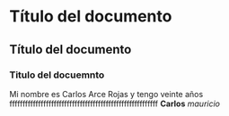 # Título del documento
## Título del documento
### Titulo del docuemnto

Mi nombre es Carlos Arce Rojas y   tengo
veinte años fffffffffffffffffffffffffffffffffffffffffffffffffffffffff
**Carlos**
_mauricio_

